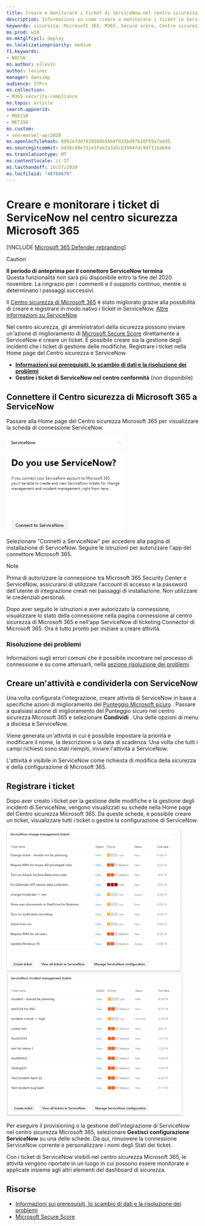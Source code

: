 ```yaml
---
title: Creare e monitorare i ticket di ServiceNow nel centro sicurezza Microsoft 365
description: Informazioni su come creare e monitorare i ticket in ServiceNow dal centro sicurezza Microsoft 365.
keywords: sicurezza, Microsoft 365, M365, Secure score, Centro sicurezza, ServiceNow, ticket, attività
ms.prod: w10
ms.mktglfcycl: deploy
ms.localizationpriority: medium
f1.keywords:
- NOCSH
ms.author: ellevin
author: levinec
manager: dansimp
audience: ITPro
ms.collection:
- M365-security-compliance
ms.topic: article
search.appverid:
- MOE150
- MET150
ms.custom:
- seo-marvel-apr2020
ms.openlocfilehash: 8992efdd79295b6b56b8f033bd97b10f59a7a4d5
ms.sourcegitcommit: bd36c88e731e3fee2a3a5cb3564fdc94f11bab94
ms.translationtype: MT
ms.contentlocale: it-IT
ms.lasthandoff: 10/27/2020
ms.locfileid: "48769676"
---
```

# <a name="create-and-track-servicenow-tickets-in-the-microsoft-365-security-center"></a>Creare e monitorare i ticket di ServiceNow nel centro sicurezza Microsoft 365

[!INCLUDE [Microsoft 365 Defender rebranding](../includes/microsoft-defender.md)]

>[!CAUTION]
>**Il periodo di anteprima per il connettore ServiceNow termina**<br>
>Questa funzionalità non sarà più disponibile entro la fine del 2020 novembre. La ringrazio per i commenti e il supporto continuo, mentre si determinano i passaggi successivi.

Il [Centro sicurezza di Microsoft 365](overview-security-center.md) è stato migliorato grazie alla possibilità di creare e registrare in modo nativo i ticket in ServiceNow. [Altre informazioni su ServiceNow](https://www.servicenow.com/)

Nel centro sicurezza, gli amministratori della sicurezza possono inviare un'azione di miglioramento di [Microsoft Secure Score](microsoft-secure-score.md) direttamente a ServiceNow e creare un ticket. È possibile creare sia la gestione degli incidenti che i ticket di gestione delle modifiche. Registrare i ticket nella Home page del Centro sicurezza e ServiceNow.

- [**Informazioni sui prerequisiti, lo scambio di dati e la risoluzione dei problemi**](tickets.md)
- **Gestire i ticket di ServiceNow nel centro conformità** (non disponibile)

## <a name="connect-microsoft-365-security-center-to-servicenow"></a>Connettere il Centro sicurezza di Microsoft 365 a ServiceNow

Passare alla Home page del Centro sicurezza Microsoft 365 per visualizzare la scheda di connessione ServiceNow.

![Si utilizza ServiceNow](../../media/do-you-use-servicenow-250.png)

Selezionare "Connetti a ServiceNow" per accedere alla pagina di installazione di ServiceNow. Seguire le istruzioni per autorizzare l'app del connettore Microsoft 365.

> [!NOTE]
> Prima di autorizzare la connessione tra Microsoft 365 Security Center e ServiceNow, assicurarsi di utilizzare l'account di accesso e la password dell'utente di integrazione creati nei passaggi di installazione. Non utilizzare le credenziali personali.

Dopo aver seguito le istruzioni e aver autorizzato la connessione, visualizzare lo stato della connessione nella pagina connessione al centro sicurezza di Microsoft 365 e nell'app ServiceNow di ticketing Connector di Microsoft 365. Ora è tutto pronto per iniziare a creare attività.

### <a name="troubleshooting"></a>Risoluzione dei problemi

Informazioni sugli errori comuni che è possibile incontrare nel processo di connessione e su come attenuarli, nella [sezione risoluzione dei problemi](tickets.md#troubleshooting).

## <a name="create-a-task-and-share-it-to-servicenow"></a>Creare un'attività e condividerla con ServiceNow

Una volta configurata l'integrazione, creare attività di ServiceNow in base a specifiche azioni di miglioramento del [Punteggio Microsoft sicuro](microsoft-secure-score.md) . Passare a qualsiasi azione di miglioramento del Punteggio sicuro nel centro sicurezza Microsoft 365 e selezionare **Condividi** . Una delle opzioni di menu a discesa è ServiceNow.

Viene generata un'attività in cui è possibile impostare la priorità e modificare il nome, la descrizione o la data di scadenza. Una volta che tutti i campi richiesti sono stati riempiti, inviare l'attività a ServiceNow.

L'attività è visibile in ServiceNow come richiesta di modifica della sicurezza e della configurazione di Microsoft 365.

## <a name="track-tickets"></a>Registrare i ticket

Dopo aver creato i ticket per la gestione delle modifiche e la gestione degli incidenti di ServiceNow, vengono visualizzati su schede nella Home page del Centro sicurezza Microsoft 365. Da queste schede, è possibile creare un ticket, visualizzare tutti i ticket o gestire la configurazione di ServiceNow.

![Ticket di gestione delle modifiche di ServiceNow](../../media/change-management-375.png)  ![Ticket per la gestione degli incidenti di ServiceNow](../../media/incident-management-375.png)

Per eseguire il provisioning o la gestione dell'integrazione di ServiceNow nel centro sicurezza Microsoft 365, selezionare **Gestisci configurazione ServiceNow** su una delle schede. Da qui, rimuovere la connessione ServiceNow corrente e personalizzare i nomi degli Stati dei ticket.

Con i ticket di ServiceNow visibili nel centro sicurezza Microsoft 365, le attività vengono riportate in un luogo in cui possono essere monitorate e applicate insieme agli altri elementi del dashboard di sicurezza.

## <a name="resources"></a>Risorse

- [Informazioni sui prerequisiti, lo scambio di dati e la risoluzione dei problemi](tickets.md)
- [Microsoft Secure Score](microsoft-secure-score.md)
